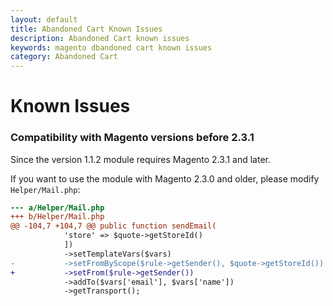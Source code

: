 ```yaml
---
layout: default
title: Abandoned Cart Known Issues
description: Abandoned Cart known issues
keywords: magento dbandoned cart known issues
category: Abandoned Cart
---
```


# Known Issues

### Compatibility with Magento versions before 2.3.1

Since the version 1.1.2 module requires Magento 2.3.1 and later.

If you want to use the module with Magento 2.3.0 and older, please modify `Helper/Mail.php`:

```diff
--- a/Helper/Mail.php
+++ b/Helper/Mail.php
@@ -104,7 +104,7 @@ public function sendEmail(
            'store' => $quote->getStoreId()
            ])
            ->setTemplateVars($vars)
-           ->setFromByScope($rule->getSender(), $quote->getStoreId())
+           ->setFrom($rule->getSender())
            ->addTo($vars['email'], $vars['name'])
            ->getTransport();
```
